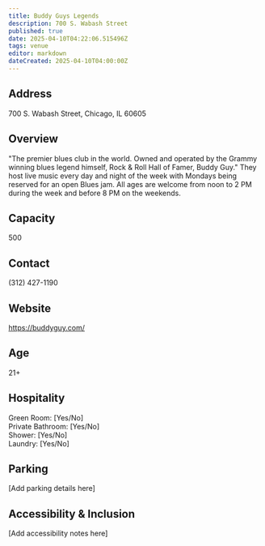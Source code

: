 ```yaml
---
title: Buddy Guys Legends
description: 700 S. Wabash Street
published: true
date: 2025-04-10T04:22:06.515496Z
tags: venue
editor: markdown
dateCreated: 2025-04-10T04:00:00Z
---
```


## Address

700 S. Wabash Street, Chicago, IL 60605

## Overview

"The premier blues club in the world. Owned and operated by the Grammy winning blues legend himself, Rock & Roll Hall of Famer, Buddy Guy." They host live music every day and night of the week with Mondays being reserved for an open Blues jam. All ages are welcome from noon to 2 PM during the week and before 8 PM on the weekends.

## Capacity

500

## Contact

(312) 427-1190

## Website

https://buddyguy.com/

## Age

21+

## Hospitality

Green Room: [Yes/No]  
Private Bathroom: [Yes/No]  
Shower: [Yes/No]  
Laundry: [Yes/No]

## Parking

[Add parking details here]

## Accessibility & Inclusion

[Add accessibility notes here]
